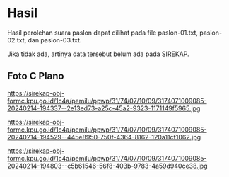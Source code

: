 # Hasil

Hasil perolehan suara paslon dapat dilihat pada file paslon-01.txt, paslon-02.txt, dan paslon-03.txt.

Jika tidak ada, artinya data tersebut belum ada pada SIREKAP.

## Foto C Plano

https://sirekap-obj-formc.kpu.go.id/1c4a/pemilu/ppwp/31/74/07/10/09/3174071009085-20240214-194337--2e13ed73-a25c-45a2-9323-1171149f5965.jpg

https://sirekap-obj-formc.kpu.go.id/1c4a/pemilu/ppwp/31/74/07/10/09/3174071009085-20240214-194529--445e8950-750f-4364-8162-120a11cf1062.jpg

https://sirekap-obj-formc.kpu.go.id/1c4a/pemilu/ppwp/31/74/07/10/09/3174071009085-20240214-194803--c5b61546-56f8-403b-9783-4a59d940ce38.jpg
